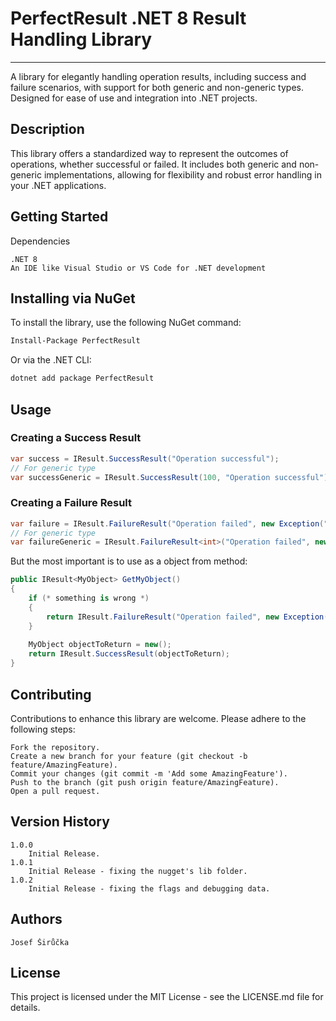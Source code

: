 # PerfectResult .NET 8 Result Handling Library
___

A library for elegantly handling operation results, including success and failure scenarios, with support for both generic and non-generic types. Designed for ease of use and integration into .NET projects.

## Description

This library offers a standardized way to represent the outcomes of operations, whether successful or failed. It includes both generic and non-generic implementations, allowing for flexibility and robust error handling in your .NET applications.

## Getting Started

Dependencies

    .NET 8
    An IDE like Visual Studio or VS Code for .NET development

## Installing via NuGet

To install the library, use the following NuGet command:

```bash
Install-Package PerfectResult
```

Or via the .NET CLI:

```bash
dotnet add package PerfectResult
```

## Usage

### Creating a Success Result

```csharp
var success = IResult.SuccessResult("Operation successful");
// For generic type
var successGeneric = IResult.SuccessResult(100, "Operation successful");
```

### Creating a Failure Result

```csharp
var failure = IResult.FailureResult("Operation failed", new Exception("Error detail"));
// For generic type
var failureGeneric = IResult.FailureResult<int>("Operation failed", new Exception("Error detail"));
```

But the most important is to use as a object from method:

```csharp
public IResult<MyObject> GetMyObject()
{
    if (* something is wrong *)
    {
        return IResult.FailureResult("Operation failed", new Exception("MyObject Failed"));
    }
    
    MyObject objectToReturn = new();
    return IResult.SuccessResult(objectToReturn);
}
```

## Contributing

Contributions to enhance this library are welcome. Please adhere to the following steps:

    Fork the repository.
    Create a new branch for your feature (git checkout -b feature/AmazingFeature).
    Commit your changes (git commit -m 'Add some AmazingFeature').
    Push to the branch (git push origin feature/AmazingFeature).
    Open a pull request.

## Version History

    1.0.0
        Initial Release.
    1.0.1
        Initial Release - fixing the nugget's lib folder.
    1.0.2
        Initial Release - fixing the flags and debugging data.

## Authors

    Josef Širůčka

## License

This project is licensed under the MIT License - see the LICENSE.md file for details.
